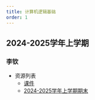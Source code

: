 ```yaml
---
title: 计算机逻辑基础
order: 1
---
```

## 2024-2025学年上学期

### 李钦

- 资源列表
  - [课件](https://drive.vanillaaaa.org/d/SharedCourses/%E8%BD%AF%E4%BB%B6%E5%B7%A5%E7%A8%8B%E5%AD%A6%E9%99%A2/%E8%AE%A1%E7%AE%97%E6%9C%BA%E9%80%BB%E8%BE%91%E5%9F%BA%E7%A1%80/%E8%AE%A1%E7%AE%97%E6%9C%BA%E9%80%BB%E8%BE%91%E5%9F%BA%E7%A1%80_%E8%BD%AF%E4%BB%B6%E5%B7%A5%E7%A8%8B%E5%AD%A6%E9%99%A2_2024Fall_%E8%AF%BE%E4%BB%B6.zip?sign=e_KyQ6N5IvRHDtidWhLSccXDqhy4yGVST-cxYX-xZZs=:0)
  - [2024-2025学年上学期期末](./2024-2025学年上学期期末)
